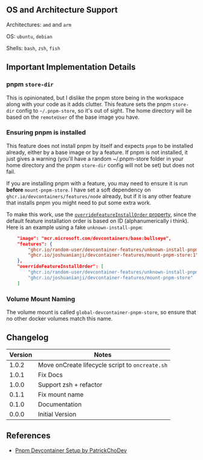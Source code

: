 ## OS and Architecture Support

Architectures: `amd` and `arm`

OS: `ubuntu`, `debian`

Shells: `bash`, `zsh`, `fish`

## Important Implementation Details

### pnpm `store-dir`

This is opinionated, but I dislike the pnpm store being in the workspace along with your code as it adds clutter. This feature sets the pnpm `store-dir` config to `~/.pnpm-store`, so it's out of sight. The home directory will be based on the `remoteUser` of the base image you have.

### Ensuring pnpm is installed

This feature does not install pnpm by itself and expects `pnpm` to be installed already, either by a base image or by a feature. If pnpm is not installed, it just gives a warning (you'll have a random ~/.pnpm-store folder in your home directory and the pnpm `store-dir` config will not be set) but does not fail.

If you are installing pnpm with a feature, you may need to ensure it is run **before** `mount-pnpm-store`. I have set a soft dependency on `ghcr.io/devcontainers/features/node` already, but if it is any other feature that installs pnpm you might need to put some extra work.

To make this work, use the [`overrideFeatureInstallOrder` property](https://containers.dev/implementors/features/#overrideFeatureInstallOrder), since the default feature installation order is based on ID (alphanumerically i think). Here is an example using a fake `unknown-install-pnpm`:

```json
    "image": "mcr.microsoft.com/devcontainers/base:bullseye",
    "features": {
        "ghcr.io/random-user/devcontainer-features/unknown-install-pnpm:1": {},
        "ghcr.io/joshuanianji/devcontainer-features/mount-pnpm-store:1": {}
    },
    "overrideFeatureInstallOrder": [
        "ghcr.io/random-user/devcontainer-features/unknown-install-pnpm", 
        "ghcr.io/joshuanianji/devcontainer-features/mount-pnpm-store"
    ]
```

### Volume Mount Naming

The volume mount is called `global-devcontainer-pnpm-store`, so ensure that no other docker volumes match this name.

## Changelog

| Version | Notes                                           |
| ------- | ----------------------------------------------- |
| 1.0.2   | Move onCreate lifecycle script to `oncreate.sh` |
| 1.0.1   | Fix Docs                                        |
| 1.0.0   | Support zsh + refactor                          |
| 0.1.1   | Fix mount name                                  |
| 0.1.0   | Documentation                                   |
| 0.0.0   | Initial Version                                 |

## References

- [Pnpm Devcontainer Setup by PatrickChoDev](https://gist.github.com/PatrickChoDev/81d36159aca4dc687b8c89983e64da2e)
